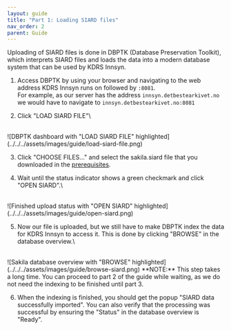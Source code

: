 ```yaml
---
layout: guide
title: "Part 1: Loading SIARD files"
nav_order: 2
parent: Guide
---
```

Uploading of SIARD files is done in DBPTK (Database Preservation Toolkit), which interprets SIARD files and loads the data into a modern database system that can be used by KDRS Innsyn.

1. Access DBPTK by using your browser and navigating to the web address KDRS Innsyn runs on followed by `:8081`.\
For example, as our server has the address `innsyn.detbestearkivet.no` we would have to navigate to `innsyn.detbestearkivet.no:8081`

2. Click "LOAD SIARD FILE"\
<br>
![DBPTK dashboard with "LOAD SIARD FILE" highlighted](../../../assets/images/guide/load-siard-file.png)

3. Click "CHOOSE FILES..." and select the sakila.siard file that you downloaded in the [prerequisites](../prerequisites).

4. Wait until the status indicator shows a green checkmark and click "OPEN SIARD".\
<br>
![Finished upload status with "OPEN SIARD" highlighted](../../../assets/images/guide/open-siard.png)

5. Now our file is uploaded, but we still have to make DBPTK index the data for KDRS Innsyn to access it. This is done by clicking "BROWSE" in the database overview.\
<br>
![Sakila database overview with "BROWSE" highlighted](../../../assets/images/guide/browse-siard.png)
**NOTE:** This step takes a long time. You can proceed to part 2 of the guide while waiting, as we do not need the indexing to be finished until part 3.

6. When the indexing is finished, you should get the popup "SIARD data successfully imported". You can also verify that the processing was successful by ensuring the "Status" in the database overview is "Ready".